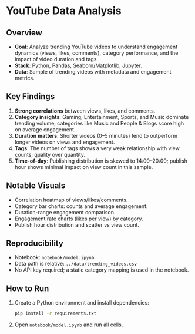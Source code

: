 # YouTube Data Analysis

## Overview
- **Goal**: Analyze trending YouTube videos to understand engagement dynamics (views, likes, comments), category performance, and the impact of video duration and tags.
- **Stack**: Python, Pandas, Seaborn/Matplotlib, Jupyter.
- **Data**: Sample of trending videos with metadata and engagement metrics.

## Key Findings
1. **Strong correlations** between views, likes, and comments.
2. **Category insights**: Gaming, Entertainment, Sports, and Music dominate trending volume; categories like Music and People & Blogs score high on average engagement.
3. **Duration matters**: Shorter videos (0–5 minutes) tend to outperform longer videos on views and engagement.
4. **Tags**: The number of tags shows a very weak relationship with view counts; quality over quantity.
5. **Time-of-day**: Publishing distribution is skewed to 14:00–20:00; publish hour shows minimal impact on view count in this sample.

## Notable Visuals
- Correlation heatmap of views/likes/comments.
- Category bar charts: counts and average engagement.
- Duration-range engagement comparison.
- Engagement rate charts (likes per view) by category.
- Publish hour distribution and scatter vs view count.

## Reproducibility
- Notebook: `notebook/model.ipynb`
- Data path is relative: `../data/trending_videos.csv`
- No API key required; a static category mapping is used in the notebook.

## How to Run
1. Create a Python environment and install dependencies:
   ```bash
   pip install -r requirements.txt
   ```
2. Open `notebook/model.ipynb` and run all cells.

